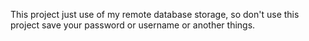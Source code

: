 This project just use of my remote database storage, so don't use this project save your password or username or another things.
